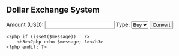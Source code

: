 <?php
// Function to fetch live exchange rate (optional)
function getExchangeRate($from_currency, $to_currency) {
    $apiKey = 'YOUR_API_KEY_HERE'; // Replace with a real API key
    $url = "https://api.exchangerate-api.com/v4/latest/$from_currency";
    
    $response = file_get_contents($url);
    if ($response) {
        $data = json_decode($response, true);
        return $data['rates'][$to_currency] ?? false;
    }
    return false;
}

$exchangeRate = 55; // Default exchange rate (e.g., USD to PHP)

if (isset($_POST['convert'])) {
    $amount = floatval($_POST['amount']);
    $type = $_POST['type']; // 'buy' or 'sell'

    // Optionally fetch live exchange rate
    $liveRate = getExchangeRate('USD', 'PHP');
    if ($liveRate) {
        $exchangeRate = $liveRate;
    }

    if ($type === 'buy') {
        $total = $amount * $exchangeRate;
    } else {
        $total = $amount * ($exchangeRate - 0.5); // Slightly lower for selling
    }

    $message = "Converted Amount: " . number_format($total, 2) . " PHP";
}
?>

<!DOCTYPE html>
<html lang="en">
<head>
    <meta charset="UTF-8">
    <meta name="viewport" content="width=device-width, initial-scale=1.0">
    <title>Dollar Buy/Sell</title>
</head>
<body>
    <h2>Dollar Exchange System</h2>
    <form method="POST">
        <label>Amount (USD):</label>
        <input type="number" step="0.01" name="amount" required>
        <label>Type:</label>
        <select name="type">
            <option value="buy">Buy</option>
            <option value="sell">Sell</option>
        </select>
        <button type="submit" name="convert">Convert</button>
    </form>

    <?php if (isset($message)) : ?>
        <h3><?php echo $message; ?></h3>
    <?php endif; ?>
</body>
</html>
